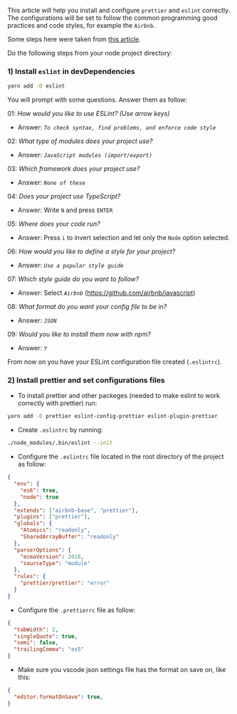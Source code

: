 This article will help you install and configure `prettier` and `eslint` correctly. The configurations will be set to follow the common programming good practices and code styles, for example the `Airbnb`.

Some steps here were taken from [this article](https://dev.to/collabcode/como-configurar-eslint-e-prettier-no-node-3kga).

Do the following steps from your node project directory:

### 1) Install `eslint` in devDependencies

```bash
yarn add -D eslint
```

You will prompt with some questions. Answer them as follow:

01: _How would you like to use ESLint? (Use arrow keys)_

- Answer: _`To check syntax, find problems, and enforce code style`_

02: _What type of modules does your project use?_

- Answer: _`JavaScript modules (import/export)`_

03: _Which framework does your project use?_

- Answer: _`None of these`_

04: _Does your project use TypeScript?_

- Answer: Write `N` and press `ENTER`

05: _Where does your code run?_

- Answer: Press `i` to invert selection and let only the `Node` option selected.

06: _How would you like to define a style for your project?_

- Answer: _`Use a popular style guide`_

07: _Which style guide do you want to follow?_

- Answer: Select _`Airbnb`_ (https://github.com/airbnb/javascript)

08: _What format do you want your config file to be in?_

- Answer: _`JSON`_

09: _Would you like to install them now with npm?_

- Answer: _`Y`_

From now on you have your ESLint configuration file created (`.eslintrc`).

### 2) Install prettier and set configurations files

- To install prettier and other packeges (needed to make eslint to work correctly with prettier) run:

```bash
yarn add -D prettier eslint-config-prettier eslint-plugin-prettier
```

- Create `.eslintrc` by running:

```bash
./node_modules/.bin/eslint --init
```

- Configure the `.eslintrc` file located in the root directory of the project as
  follow:

```JSON
{
  "env": {
    "es6": true,
    "node": true
  },
  "extends": ["airbnb-base", "prettier"],
  "plugins": ["prettier"],
  "globals": {
    "Atomics": "readonly",
    "SharedArrayBuffer": "readonly"
  },
  "parserOptions": {
    "ecmaVersion": 2018,
    "sourceType": "module"
  },
  "rules": {
    "prettier/prettier": "error"
  }
}
```

- Configure the `.prettierrc` file as follow:

```JSON
{
  "tabWidth": 2,
  "singleQuote": true,
  "semi": false,
  "trailingComma": "es5"
}
```

- Make sure you vscode json settings file has the format on save on, like this:

```JSON
{
  "editor.formatOnSave": true,
}
```
